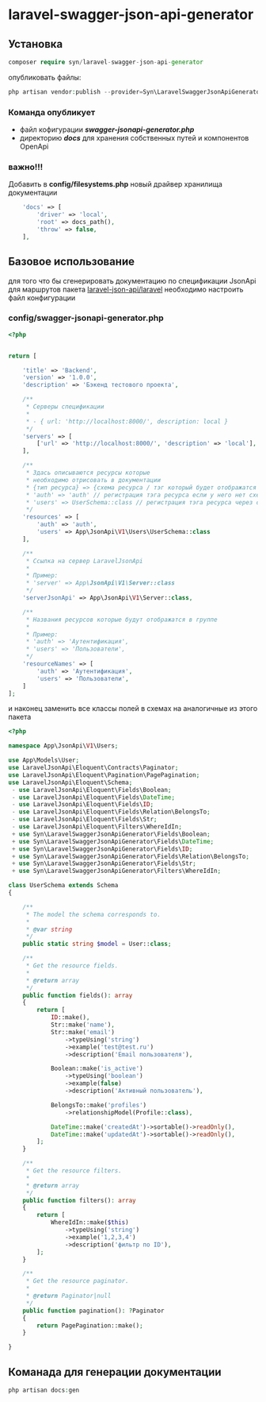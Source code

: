 # laravel-swagger-json-api-generator

## Установка

```php
composer require syn/laravel-swagger-json-api-generator 
```
опубликовать файлы:

```php
php artisan vendor:publish --provider=Syn\LaravelSwaggerJsonApiGenerator\Providers\ServiceProvider
```
### Команда опубликует
* файл кофигурации ***swagger-jsonapi-generator.php***
* директорию ***docs*** для хранения собственных путей и компонентов OpenApi

### важно!!!
Добавить в **config/filesystems.php** новый драйвер хранилища документации

```php
    'docs' => [
        'driver' => 'local',
        'root' => docs_path(),
        'throw' => false,
    ],
```

## Базовое использование

для того что бы сгенерировать документацию по спецификации JsonApi
для маршрутов пакета [laravel-json-api/laravel](https://laraveljsonapi.io/)
необходимо настроить файл конфигурации
### config/swagger-jsonapi-generator.php
```php
<?php


return [

    'title' => 'Backend',
    'version' => '1.0.0',
    'description' => 'Бэкенд тестового проекта',

    /**
     * Серверы спецификации
     *
     * - { url: 'http://localhost:8000/', description: local }
     */
    'servers' => [
        ['url' => 'http://localhost:8000/', 'description' => 'local'],
    ],

    /**
     * Здась описываются ресурсы которые
     * необходимо отрисовать в документации
     * {тип ресурса} => {схема ресурса / тэг который будет отображатся для кастомных методов}
     * 'auth' => 'auth' // регистрация тэга ресурса если у него нет схемы
     * 'users' => UserSchema::class // регистрация тэга ресурса через схему LaravelJsonApi пакета
     */
    'resources' => [
        'auth' => 'auth',
        'users' => App\JsonApi\V1\Users\UserSchema::class
    ],

    /**
     * Ссылка на сервер LaravelJsonApi
     *
     * Пример:
     * 'server' => App\JsonApi\V1\Server::class
     */
    'serverJsonApi' => App\JsonApi\V1\Server::class,

    /**
     * Названия ресурсов которые будут отображатся в группе
     *
     * Пример:
     * 'auth' => 'Аутентификация',
     * 'users' => 'Пользователи',
     */
    'resourceNames' => [
        'auth' => 'Аутентификация',
        'users' => 'Пользователи',
    ]
];
```

и наконец заменить все классы полей в схемах на аналогичные из этого пакета
```php
<?php

namespace App\JsonApi\V1\Users;

use App\Models\User;
use LaravelJsonApi\Eloquent\Contracts\Paginator;
use LaravelJsonApi\Eloquent\Pagination\PagePagination;
use LaravelJsonApi\Eloquent\Schema;
 - use LaravelJsonApi\Eloquent\Fields\Boolean;
 - use LaravelJsonApi\Eloquent\Fields\DateTime;
 - use LaravelJsonApi\Eloquent\Fields\ID;
 - use LaravelJsonApi\Eloquent\Fields\Relation\BelongsTo;
 - use LaravelJsonApi\Eloquent\Fields\Str;
 - use LaravelJsonApi\Eloquent\Filters\WhereIdIn;
 + use Syn\LaravelSwaggerJsonApiGenerator\Fields\Boolean;
 + use Syn\LaravelSwaggerJsonApiGenerator\Fields\DateTime;
 + use Syn\LaravelSwaggerJsonApiGenerator\Fields\ID;
 + use Syn\LaravelSwaggerJsonApiGenerator\Fields\Relation\BelongsTo;
 + use Syn\LaravelSwaggerJsonApiGenerator\Fields\Str;
 + use Syn\LaravelSwaggerJsonApiGenerator\Filters\WhereIdIn;

class UserSchema extends Schema
{

    /**
     * The model the schema corresponds to.
     *
     * @var string
     */
    public static string $model = User::class;

    /**
     * Get the resource fields.
     *
     * @return array
     */
    public function fields(): array
    {
        return [
            ID::make(),
            Str::make('name'),
            Str::make('email')
                ->typeUsing('string')
                ->example('test@test.ru')
                ->description('Email пользователя'),

            Boolean::make('is_active')
                ->typeUsing('boolean')
                ->example(false)
                ->description('Активный пользователь'),

            BelongsTo::make('profiles')
                ->relationshipModel(Profile::class),

            DateTime::make('createdAt')->sortable()->readOnly(),
            DateTime::make('updatedAt')->sortable()->readOnly(),
        ];
    }

    /**
     * Get the resource filters.
     *
     * @return array
     */
    public function filters(): array
    {
        return [
            WhereIdIn::make($this)
                ->typeUsing('string')
                ->example('1,2,3,4')
                ->description('фильтр по ID'),
        ];
    }

    /**
     * Get the resource paginator.
     *
     * @return Paginator|null
     */
    public function pagination(): ?Paginator
    {
        return PagePagination::make();
    }

}
```

## Команада для генерации документации
```php
php artisan docs:gen
```
